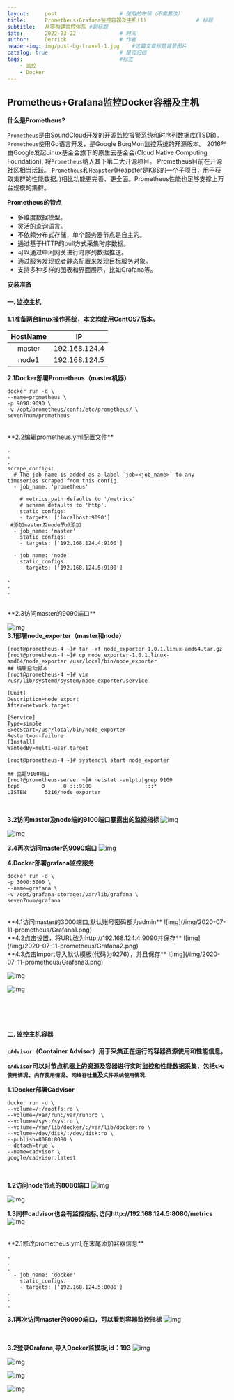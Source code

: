 ```yaml
---
layout:     post   				    # 使用的布局（不需要改）
title:      Prometheus+Grafana监控容器及主机(1) 				# 标题 
subtitle:   从零构建监控体系 #副标题
date:       2022-03-22 				# 时间
author:     Derrick 				# 作者
header-img: img/post-bg-travel-1.jpg 	#这篇文章标题背景图片
catalog: true 						# 是否归档
tags:								#标签
    - 监控
    - Docker
---
```


## Prometheus+Grafana监控Docker容器及主机

**什么是Prometheus?**

`Prometheus`是由SoundCloud开发的开源监控报警系统和时序列数据库(TSDB)。`Prometheus`使用Go语言开发，是Google BorgMon监控系统的开源版本。
2016年由Google发起Linux基金会旗下的原生云基金会(Cloud Native Computing Foundation), 将`Prometheus`纳入其下第二大开源项目。
Prometheus目前在开源社区相当活跃。
`Prometheus`和`Heapster`(Heapster是K8S的一个子项目，用于获取集群的性能数据。)相比功能更完善、更全面。Prometheus性能也足够支撑上万台规模的集群。


**Prometheus的特点**

* 多维度数据模型。
* 灵活的查询语言。
* 不依赖分布式存储，单个服务器节点是自主的。
* 通过基于HTTP的pull方式采集时序数据。
* 可以通过中间网关进行时序列数据推送。
* 通过服务发现或者静态配置来发现目标服务对象。
* 支持多种多样的图表和界面展示，比如Grafana等。



**安装准备**
#### 一. 监控主机



**1.1准备两台linux操作系统，本文均使用CentOS7版本。**

|  HostName| IP  |
| :----: | :----: | 
| master  | 192.168.124.4 |
| node1  | 192.168.124.5 |


**2.1Docker部署Prometheus（master机器）**

```shell
docker run -d \
--name=prometheus \
-p 9090:9090 \
-v /opt/prometheus/conf:/etc/prometheus/ \
seven7num/prometheus
```
<br/>
**2.2编辑prometheus.yml配置文件**

```shell
.
.
.
scrape_configs:
  # The job name is added as a label `job=<job_name>` to any timeseries scraped from this config.
  - job_name: 'prometheus'

    # metrics_path defaults to '/metrics'
    # scheme defaults to 'http'.
    static_configs:
    - targets: ['localhost:9090']
 #添加master及node节点添加
  - job_name: 'master'
    static_configs:
    - targets: ['192.168.124.4:9100']
  
  - job_name: 'node'
    static_configs:
    - targets: ['192.168.124.5:9100']

.
.
.
```
<br/>
**2.3访问master的9090端口**

![img](/img/2020-07-11-prometheus/prometheus1.png)
<br/>
**3.1部署node_exporter（master和node）**

```shell
[root@prometheus-4 ~]# tar -xf node_exporter-1.0.1.linux-amd64.tar.gz
[root@prometheus-4 ~]# cp node_exporter-1.0.1.linux-amd64/node_exporter /usr/local/bin/node_exporter
## 编辑启动脚本
[root@prometheus-4 ~]# vim /usr/lib/systemd/system/node_exporter.service

[Unit]
Description=node_export
After=network.target
 
[Service]
Type=simple
ExecStart=/usr/local/bin/node_exporter
Restart=on-failure
[Install]
WantedBy=multi-user.target

[root@prometheus-4 ~]# systemctl start node_exporter

## 监题9100端口
[root@prometheus-server ~]# netstat -anlptu|grep 9100
tcp6       0      0 :::9100                 :::*                    LISTEN      5216/node_exporter  

```
<br/>

**3.2访问master及node端的9100端口暴露出的监控指标**
![img](/img/2020-07-11-prometheus/node_exporter1.png)

![img](/img/2020-07-11-prometheus/node_exporter2.png)

**3.4再次访问master的9090端口**
![img](/img/2020-07-11-prometheus/prometheus2.png)




**4.Docker部署grafana监控服务**

```shell
docker run -d \
-p 3000:3000 \
--name=grafana \
-v /opt/grafana-storage:/var/lib/grafana \
seven7num/grafana
```
<br/>
**4.1访问master的3000端口,默认账号密码都为admin**
![img](/img/2020-07-11-prometheus/Grafana1.png)
<br/>
**4.2点击设置，将URL改为http://192.168.124.4:9090并保存**
![img](/img/2020-07-11-prometheus/Grafana2.png)
<br/>
**4.3点击Import导入默认模板(代码为9276），并且保存**
![img](/img/2020-07-11-prometheus/Grafana3.png)

![img](/img/2020-07-11-prometheus/Grafana4.png)

![img](/img/2020-07-11-prometheus/Grafana5.png)




<br/><br/><br/>
#### 二. 监控主机容器
**`cAdvisor`（Container Advisor）用于采集正在运行的容器资源使用和性能信息。**

**`cAdvisor`可以对节点机器上的资源及容器进行实时监控和性能数据采集，包括`CPU使用情况`、`内存使用情况`、`网络吞吐量`及`文件系统使用情况`.**


**1.1Docker部署Cadvisor**
```shell
docker run -d \
--volume=/:/rootfs:ro \
--volume=/var/run:/var/run:ro \
--volume=/sys:/sys:ro \
--volume=/var/lib/docker/:/var/lib/docker:ro \
--volume=/dev/disk/:/dev/disk:ro \
--publish=8080:8080 \
--detach=true \
--name=cadvisor \
google/cadvisor:latest

```
<br/>

**1.2访问node节点的8080端口**
![img](/img/2020-07-11-prometheus/cadvisor1.png)

![img](/img/2020-07-11-prometheus/cadvisor2.png)

**1.3同样cadvisor也会有监控指标,访问http://192.168.124.5:8080/metrics**
![img](/img/2020-07-11-prometheus/cadvisor3.png)


<br/>
**2.1修改prometheus.yml,在末尾添加容器信息**

```shell
.
.
.
  - job_name: 'docker'
    static_configs:
    - targets: ['192.168.124.5:8080']
.
.
.
```

**3.1再次访问master的9090端口，可以看到容器监控指标**
![img](/img/2020-07-11-prometheus/cadvisor4.png)

<br/>

**3.2登录Grafana,导入Docker监模板,id：193**
![img](/img/2020-07-11-prometheus/Grafana6.png)

![img](/img/2020-07-11-prometheus/Grafana7.png)

![img](/img/2020-07-11-prometheus/Grafana8.png)

![img](/img/2020-07-11-prometheus/Grafana9.png)
